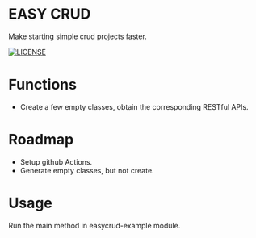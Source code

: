 # EASY CRUD
Make starting simple crud projects faster.

[![LICENSE](https://img.shields.io/badge/license-Anti%20996-blue.svg)](https://github.com/996icu/996.ICU/blob/master/LICENSE)

# Functions

- Create a few empty classes, obtain the corresponding RESTful APIs.


# Roadmap

- Setup github Actions.
- Generate empty classes, but not create.

# Usage
Run the main method in easycrud-example module.